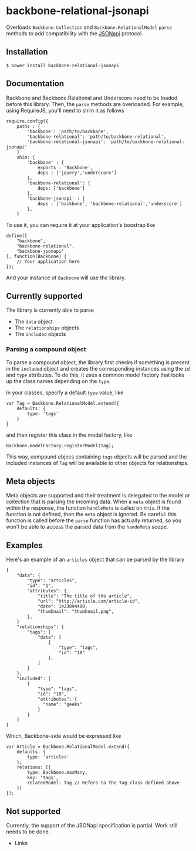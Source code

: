 # backbone-relational-jsonapi

Overloads `Backbone.Collection` and `Backbone.RelationalModel` `parse` methods to add compatibility with the [JSONapi](http://jsonapi.org/) protocol.

## Installation

    $ bower install backbone-relational-jsonapi

## Documentation

Backbone and Backbone.Relational and Underscore need to be loaded before this library. Then, the `parse` methods are overloaded. For example, using RequireJS, you'll need to shim it as follows

    require.config({
        paths : {
            'backbone': 'path/to/backbone',
            'backbone-relational': 'path/to/backbone-relational',
            'backbone-relational-jsonapi': 'path/to/backbone-relational-jsonapi'
        }
        shim: {
            'backbone' : {
                exports : 'Backbone',
                deps : ['jquery','underscore']
            },
            'backbone-relational': {
                deps: ['backbone']
            },
            'backbone-jsonapi' : {
                deps : ['backbone', 'backbone-relational','underscore']
            },
        }

To use it, you can require it at your application's boostrap like

    define([
        "backbone",
        "backbone-relational",
        "backbone-jsonapi"
    ], function(Backbone) {
        // Your application here
    });

And your instance of `Backbone` will use the library.

## Currently supported

The library is currently able to parse

* The `data` object
* The `relationships` objects
* The `included` objects

### Parsing a compound object

To parse a compound object, the library first checks if something is present in the `included` object and creates the corresponding instances using the `id` and `type` attributes. To do this, it uses a common model factory that looks up the class names depending on the `type`.

In your classes, specify a default `type` value, like

    var Tag = Backbone.RelationalModel.extend({
        defaults: {
            type: 'tags'
        }
    }

and then register this class in the model factory, like

    Backbone.modelFactory.registerModel(Tag);

This way, compound objecs containing `tags` objects will be parsed and the included instances of `Tag` will be available to other objects for relationships.

## Meta objects

Meta objects are supported and their treatment is delegated to the model or collection that is parsing the incoming data. When a `meta` object is found within the response, the function `handleMeta` is called on `this`. If the function is not defined, then the `meta` object is ignored.
Be careful: this function is called before the `parse` function has actually returned, so you won't be able to access the parsed data from the `handeMeta` scope.

## Examples

Here's an example of an `articles` object that can be parsed by the library

    {
        "data": {
            "type": "articles",
            "id": "1",
            "attributes": {
                "title": "The title of the article",
                "url": "http://article.com/article-id",
                "date": 1423094400,
                "thumbnail": "thumbnail.png",
            },
        }
        "relationships": {
            "tags": {
                "data": [
                    {
                        "type": "tags",
                        "id": "10"
                    },
                ]
            }
        },
        "included": [
            {
                "type": "tags",
                "id": "10",
                "attributes": {
                  "name": "geeks"
                }
            }
        ]
    }

Which, Backbone-side would be expressed like

    var Article = Backbone.RelationalModel.extend({
        defaults: {
            type: 'articles'
        },
        relations: [{
            type: Backbone.HasMany,
            key: 'tags',
            relatedModel: Tag // Refers to the Tag class defined above
        }]
    });

## Not supported

Currently, the support of the JSONapi specification is partial. Work still needs to be done.

* Links
